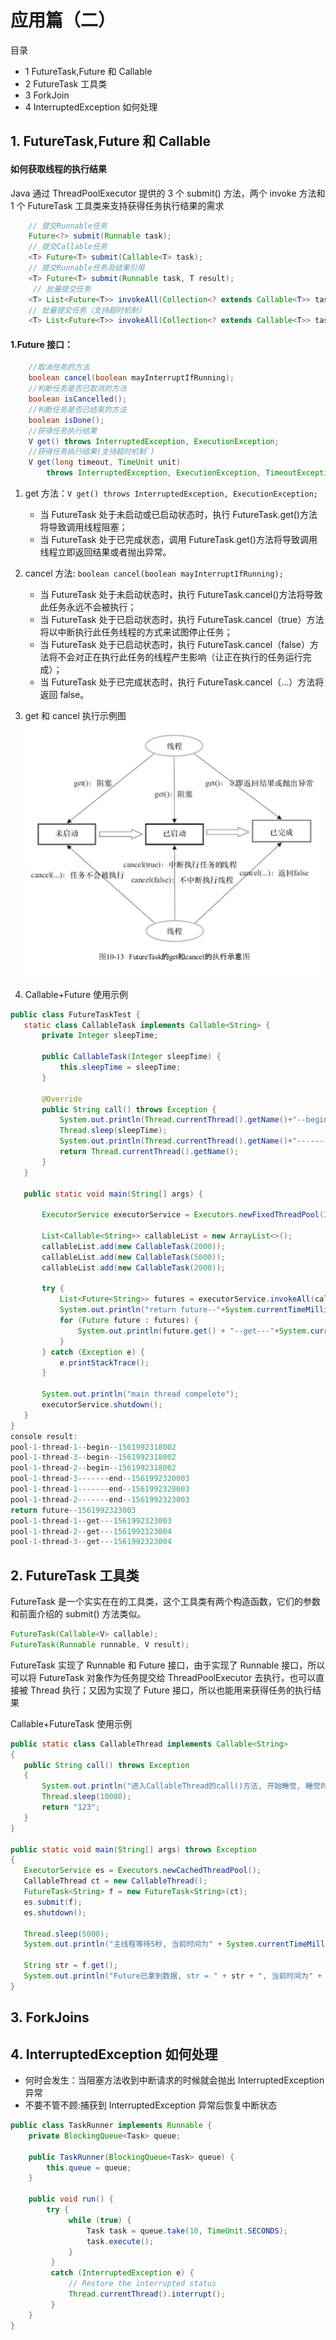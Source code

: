 # 应用篇（二）

目录

- 1 FutureTask,Future 和 Callable
- 2 FutureTask 工具类
- 3 ForkJoin
- 4 InterruptedException 如何处理

## 1. FutureTask,Future 和 Callable

#### 如何获取线程的执行结果

Java 通过 ThreadPoolExecutor 提供的 3 个 submit() 方法，两个 invoke 方法和 1 个 FutureTask 工具类来支持获得任务执行结果的需求

```java
    // 提交Runnable任务
    Future<?> submit(Runnable task);
    // 提交Callable任务
    <T> Future<T> submit(Callable<T> task);
    // 提交Runnable任务及结果引用
    <T> Future<T> submit(Runnable task, T result);
     // 批量提交任务
    <T> List<Future<T>> invokeAll(Collection<? extends Callable<T>> tasks)throws InterruptedException;
    // 批量提交任务（支持超时机制）
    <T> List<Future<T>> invokeAll(Collection<? extends Callable<T>> tasks,long timeout, TimeUnit unit)throws  InterruptedException;
```

#### 1.Future 接口：

```java
    //取消任务的方法
    boolean cancel(boolean mayInterruptIfRunning);
    //判断任务是否已取消的方法
    boolean isCancelled();
    //判断任务是否已结束的方法
    boolean isDone();
    //获得任务执行结果
    V get() throws InterruptedException, ExecutionException;
    //获得任务执行结果(支持超时机制`)
    V get(long timeout, TimeUnit unit)
        throws InterruptedException, ExecutionException, TimeoutException;
```

1. get 方法：`V get() throws InterruptedException, ExecutionException;`
   - 当 FutureTask 处于未启动或已启动状态时，执行 FutureTask.get()方法将导致调用线程阻塞；
   - 当 FutureTask 处于已完成状态，调用 FutureTask.get()方法将导致调用线程立即返回结果或者抛出异常。
2. cancel 方法: `boolean cancel(boolean mayInterruptIfRunning);`
   - 当 FutureTask 处于未启动状态时，执行 FutureTask.cancel()方法将导致此任务永远不会被执行；
   - 当 FutureTask 处于已启动状态时，执行 FutureTask.cancel（true）方法将以中断执行此任务线程的方式来试图停止任务；
   - 当 FutureTask 处于已启动状态时，执行 FutureTask.cancel（false）方法将不会对正在执行此任务的线程产生影响（让正在执行的任务运行完成）；
   - 当 FutureTask 处于已完成状态时，执行 FutureTask.cancel（…）方法将返回 false。
3. get 和 cancel 执行示例图
   ![FutureTask的get和cancel的执行示意图](/pic/java/FutureTask_1.png)

4. Callable+Future 使用示例

```java
public class FutureTaskTest {
   static class CallableTask implements Callable<String> {
       private Integer sleepTime;

       public CallableTask(Integer sleepTime) {
           this.sleepTime = sleepTime;
       }

       @Override
       public String call() throws Exception {
           System.out.println(Thread.currentThread().getName()+"--begin--"+System.currentTimeMillis());
           Thread.sleep(sleepTime);
           System.out.println(Thread.currentThread().getName()+"-------end--"+System.currentTimeMillis());
           return Thread.currentThread().getName();
       }
   }

   public static void main(String[] args) {

       ExecutorService executorService = Executors.newFixedThreadPool(3);

       List<Callable<String>> callableList = new ArrayList<>();
       callableList.add(new CallableTask(2000));
       callableList.add(new CallableTask(5000));
       callableList.add(new CallableTask(2000));

       try {
           List<Future<String>> futures = executorService.invokeAll(callableList);
           System.out.println("return future--"+System.currentTimeMillis());
           for (Future future : futures) {
               System.out.println(future.get() + "--get---"+System.currentTimeMillis());
           }
       } catch (Exception e) {
           e.printStackTrace();
       }

       System.out.println("main thread compelete");
       executorService.shutdown();
   }
}
console result:
pool-1-thread-1--begin--1561992318002
pool-1-thread-3--begin--1561992318002
pool-1-thread-2--begin--1561992318002
pool-1-thread-3-------end--1561992320003
pool-1-thread-1-------end--1561992320003
pool-1-thread-2-------end--1561992323003
return future--1561992323003
pool-1-thread-1--get---1561992323003
pool-1-thread-2--get---1561992323004
pool-1-thread-3--get---1561992323004
```

## 2. FutureTask 工具类

FutureTask 是一个实实在在的工具类，这个工具类有两个构造函数，它们的参数和前面介绍的 submit() 方法类似。

```java
FutureTask(Callable<V> callable);
FutureTask(Runnable runnable, V result);
```

FutureTask 实现了 Runnable 和 Future 接口，由于实现了 Runnable 接口，所以可以将 FutureTask 对象作为任务提交给 ThreadPoolExecutor 去执行，也可以直接被 Thread 执行；又因为实现了 Future 接口，所以也能用来获得任务的执行结果

Callable+FutureTask 使用示例

```java
public static class CallableThread implements Callable<String>
{
   public String call() throws Exception
   {
       System.out.println("进入CallableThread的call()方法, 开始睡觉, 睡觉时间为" + System.currentTimeMillis());
       Thread.sleep(10000);
       return "123";
   }
}

public static void main(String[] args) throws Exception
{
   ExecutorService es = Executors.newCachedThreadPool();
   CallableThread ct = new CallableThread();
   FutureTask<String> f = new FutureTask<String>(ct);
   es.submit(f);
   es.shutdown();

   Thread.sleep(5000);
   System.out.println("主线程等待5秒, 当前时间为" + System.currentTimeMillis());

   String str = f.get();
   System.out.println("Future已拿到数据, str = " + str + ", 当前时间为" + System.currentTimeMillis());
}
```

## 3. ForkJoins

## 4. InterruptedException 如何处理

- 何时会发生：当阻塞方法收到中断请求的时候就会抛出 InterruptedException 异常
- 不要不管不顾:捕获到 InterruptedException 异常后恢复中断状态

```java
public class TaskRunner implements Runnable {
    private BlockingQueue<Task> queue;

    public TaskRunner(BlockingQueue<Task> queue) {
        this.queue = queue;
    }

    public void run() {
        try {
             while (true) {
                 Task task = queue.take(10, TimeUnit.SECONDS);
                 task.execute();
             }
         }
         catch (InterruptedException e) {
             // Restore the interrupted status
             Thread.currentThread().interrupt();
         }
    }
}
```
